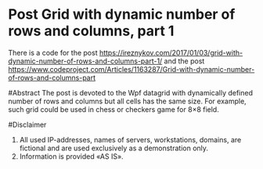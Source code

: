 # Post Grid with dynamic number of rows and columns, part 1
There is a code for the post https://ireznykov.com/2017/01/03/grid-with-dynamic-number-of-rows-and-columns-part-1/ and the post https://www.codeproject.com/Articles/1163287/Grid-with-dynamic-number-of-rows-and-columns-part 


#Abstract
The post is devoted to the Wpf datagrid with dynamically defined number of rows and columns but all cells has the same size. For example, such grid could be used in chess or checkers game for 8×8 field.

#Disclaimer
1. All used IP-addresses, names of servers, workstations, domains, are fictional and are used exclusively as a demonstration only.
2. Information is provided «AS IS».